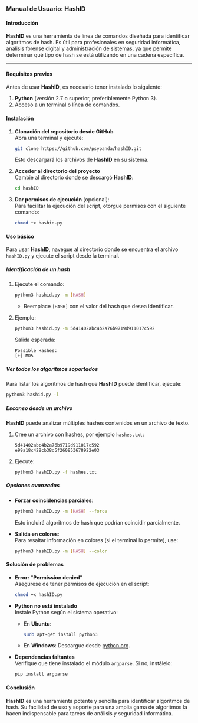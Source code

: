 ### Manual de Usuario: **HashID**

#### Introducción
**HashID** es una herramienta de línea de comandos diseñada para identificar algoritmos de hash. Es útil para profesionales en seguridad informática, análisis forense digital y administración de sistemas, ya que permite determinar qué tipo de hash se está utilizando en una cadena específica.

---

#### Requisitos previos
Antes de usar **HashID**, es necesario tener instalado lo siguiente:
1. **Python** (versión 2.7 o superior, preferiblemente Python 3).
2. Acceso a un terminal o línea de comandos.

#### Instalación
1. **Clonación del repositorio desde GitHub**  
   Abra una terminal y ejecute:
   ```bash
   git clone https://github.com/psypanda/hashID.git
   ```
   Esto descargará los archivos de **HashID** en su sistema.

2. **Acceder al directorio del proyecto**  
   Cambie al directorio donde se descargó **HashID**:
   ```bash
   cd hashID
   ```

3. **Dar permisos de ejecución** (opcional):  
   Para facilitar la ejecución del script, otorgue permisos con el siguiente comando:
   ```bash
   chmod +x hashid.py
   ```

#### Uso básico
Para usar **HashID**, navegue al directorio donde se encuentra el archivo `hashID.py` y ejecute el script desde la terminal.

##### Identificación de un hash
1. Ejecute el comando:
   ```bash
   python3 hashid.py -m [HASH]
   ```
   - Reemplace `[HASH]` con el valor del hash que desea identificar.

2. Ejemplo:
   ```bash
   python3 hashid.py -m 5d41402abc4b2a76b9719d911017c592
   ```
   Salida esperada:
   ```
   Possible Hashes:
   [+] MD5
   ```

##### Ver todos los algoritmos soportados
Para listar los algoritmos de hash que **HashID** puede identificar, ejecute:
```bash
python3 hashid.py -l
```

##### Escaneo desde un archivo
**HashID** puede analizar múltiples hashes contenidos en un archivo de texto.
1. Cree un archivo con hashes, por ejemplo `hashes.txt`:
   ```
   5d41402abc4b2a76b9719d911017c592
   e99a18c428cb38d5f260853678922e03
   ```
2. Ejecute:
   ```bash
   python3 hashID.py -f hashes.txt
   ```

##### Opciones avanzadas
- **Forzar coincidencias parciales**:
   ```bash
   python3 hashID.py -m [HASH] --force
   ```
   Esto incluirá algoritmos de hash que podrían coincidir parcialmente.
   
- **Salida en colores**:  
   Para resaltar información en colores (si el terminal lo permite), use:
   ```bash
   python3 hashID.py -m [HASH] --color
   ```

#### Solución de problemas
- **Error: "Permission denied"**  
   Asegúrese de tener permisos de ejecución en el script:
   ```bash
   chmod +x hashID.py
   ```

- **Python no está instalado**  
   Instale Python según el sistema operativo:
   - En **Ubuntu**:
     ```bash
     sudo apt-get install python3
     ```
   - En **Windows**: Descargue desde [python.org](https://www.python.org/).

- **Dependencias faltantes**  
   Verifique que tiene instalado el módulo `argparse`. Si no, instálelo:
   ```bash
   pip install argparse
   ```

#### Conclusión
**HashID** es una herramienta potente y sencilla para identificar algoritmos de hash. Su facilidad de uso y soporte para una amplia gama de algoritmos la hacen indispensable para tareas de análisis y seguridad informática.
